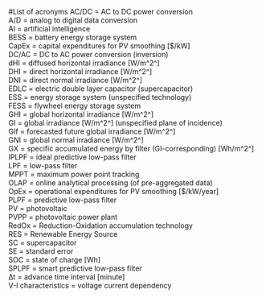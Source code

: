 #List of acronyms
AC/DC = AC to DC power conversion  
A/D = analog to digital data conversion  
AI = artificial intelligence  
BESS = battery energy storage system  
CapEx = capital expenditures for PV smoothing [\$/kW]  
DC/AC = DC to AC power conversion (inversion)  
dHI = diffused horizontal irradiance [W/m^2^]  
DHI = direct horizontal irradiance [W/m^2^]  
DNI = direct normal irradiance [W/m^2^]  
EDLC = electric double layer capacitor (supercapacitor)  
ESS = energy storage system (unspecified technology)  
FESS = flywheel energy storage system  
GHI = global horizontal irradiance [W/m^2^]  
GI = global irradiance [W/m^2^] (unspecified plane of incidence)  
GIf = forecasted future global irradiance [W/m^2^]  
GNI = global normal irradiance [W/m^2^]  
GX = specific accumulated energy by filter (GI-corresponding) [Wh/m^2^]  
IPLPF = ideal predictive low-pass filter  
LPF = low-pass filter  
MPPT = maximum power point tracking  
OLAP = online analytical processing (of pre-aggregated data)  
OpEx = operational expenditures for PV smoothing [\$/kW/year]  
PLPF = predictive low-pass filter  
PV = photovoltaic  
PVPP = photovoltaic power plant  
RedOx = Reduction-Oxidation accumulation technology  
RES = Renewable Energy Source  
SC = supercapacitor  
SE = standard error  
SOC = state of charge [Wh]  
SPLPF = smart predictive low-pass filter  
Δt = advance time interval [minute]  
V-I characteristics = voltage current dependency  
